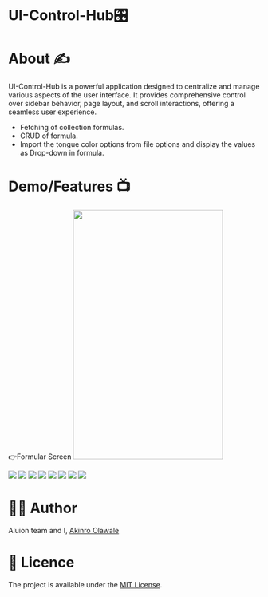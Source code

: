 # UI-Control-Hub🎛️


# About ✍️
UI-Control-Hub is a powerful application designed to centralize and manage various aspects of the user interface. It provides comprehensive control over sidebar behavior, page layout, and scroll interactions, offering a seamless user experience.
- Fetching of collection formulas.
- CRUD of formula.
- Import the tongue color options from file options and display the values as Drop-down in formula.


# Demo/Features 📺
👉Formular Screen
<img src="https://user-images.githubusercontent.com/40228505/230880639-9777ad2a-deed-4bad-9ec3-f525a0952627.png" width="300" height="500">


<img src="https://github.com/lexycole/UI-Control-Hub/assets/40228505/3dada087-b327-48ee-be2b-ea40818f0d25">


<img src="https://github.com/lexycole/UI-Control-Hub/assets/40228505/9a3c3277-4a99-4a92-98ee-8f7dd4b8e88a">


<img src="https://github.com/lexycole/UI-Control-Hub/assets/40228505/d4bcce66-604d-4cf2-aba4-15359c5770f4">


<img src="https://github.com/lexycole/UI-Control-Hub/assets/40228505/443070fd-1192-4dbd-964c-ead184f5ee22">


<img src="https://github.com/lexycole/UI-Control-Hub/assets/40228505/1aa7d8d3-041b-413e-8f6b-2e1c794ebaec">


<img src="https://github.com/lexycole/UI-Control-Hub/assets/40228505/c40b365c-f3a1-460e-bf4e-8d09c5a5c401">


<img src="https://github.com/lexycole/UI-Control-Hub/assets/40228505/15001d45-883f-4e88-8410-c8d41498d327">


<img src="https://github.com/lexycole/UI-Control-Hub/assets/40228505/8789ad04-4a62-4d13-9ee2-f5c2932a2409">


# 👨‍💻 Author 
Aluion team and I, [Akinro Olawale](https://github.com/lexycole)


# 🔖 Licence
The project is available under the [MIT License](https://github.com/lexycole/Soul-Meet-Universe/blob/main/LICENSE).
